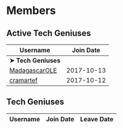 # Members

## Active Tech Geniuses

|**Username**|**Join Date**|
|------------|-------------|
|**➤ Tech Geniuses**||
|[MadagascarOLE](../vi/profiles/MadagascarOLE.md)|2017-10-13|
|[cramartef](../vi/profiles/cramartef.md)|2017-10-12|

## Tech Geniuses

|**Username**|**Join Date**|**Leave Date**|
|------------|-------------|--------------|
